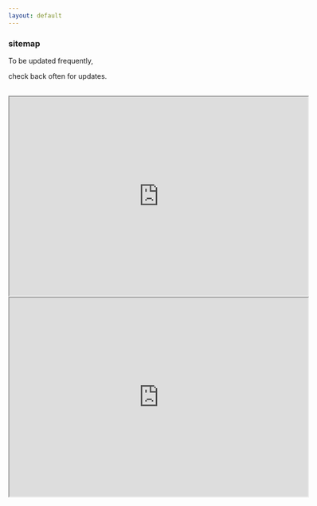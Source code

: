 ```yaml
---
layout: default
---
```

<div class="blurb">
         <section>
            <!-- FIRST BLOCK -->
            <div id="first-block">
               <div class="line">
                  <div class="margin-bottom">
                     <div class="margin">
                        <article class="s-12">
                           <h1>sitemap</h1>
                           <p>To be updated frequently,</p>
                           <p>check back often for updates.</p>
                           <br>
                           <iframe src="http://neumant.io/sitemap.txt" width="600" height="400"></iframe>
                           <br>
                           <iframe src="http://neumant.io/sitemap.xml" width="600" height="400"></iframe>
                           <br>
                        </article>
                     </div>
                  </div>
               </div>
            </div>
         </section>
</div><!-- /.blurb -->
